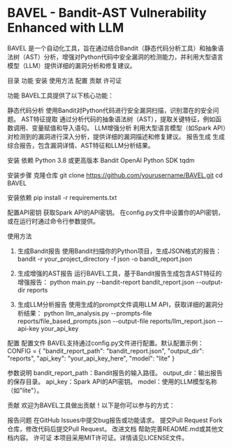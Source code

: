 # BAVEL - Bandit-AST Vulnerability Enhanced with LLM

BAVEL 是一个自动化工具，旨在通过结合Bandit（静态代码分析工具）和抽象语法树（AST）分析，增强对Python代码中安全漏洞的检测能力，并利用大型语言模型（LLM）提供详细的漏洞分析和修复建议。

目录
功能
安装
使用方法
配置
贡献
许可证

功能
BAVEL工具提供了以下核心功能：

静态代码分析
使用Bandit对Python代码进行安全漏洞扫描，识别潜在的安全问题。
AST特征提取
通过分析代码的抽象语法树（AST），提取关键特征，例如函数调用、变量赋值和导入语句。
LLM增强分析
利用大型语言模型（如Spark API）对检测到的漏洞进行深入分析，提供详细的漏洞描述和修复建议。
报告生成
生成综合报告，包含漏洞详情、AST特征和LLM分析结果。


安装
依赖
Python 3.8 或更高版本
Bandit
OpenAI Python SDK
tqdm

安装步骤
克隆仓库
git clone https://github.com/yourusername/BAVEL.git
cd BAVEL

安装依赖
pip install -r requirements.txt

配置API密钥
获取Spark API的API密钥。
在config.py文件中设置你的API密钥，或在运行时通过命令行参数提供。

使用方法
1. 生成Bandit报告
使用Bandit扫描你的Python项目，生成JSON格式的报告：
bandit -r your_project_directory -f json -o bandit_report.json

2. 生成增强的AST报告
运行BAVEL工具，基于Bandit报告生成包含AST特征的增强报告：
python main.py --bandit-report bandit_report.json --output-dir reports

3. 生成LLM分析报告
使用生成的prompt文件调用LLM API，获取详细的漏洞分析结果：
python llm_analysis.py --prompts-file reports/file_based_prompts.json --output-file reports/llm_report.json --api-key your_api_key

配置
配置文件
BAVEL支持通过config.py文件进行配置。默认配置示例：
CONFIG = {
    "bandit_report_path": "bandit_report.json",
    "output_dir": "reports",
    "api_key": "your_api_key_here",
    "model": "lite"
}

参数说明
bandit_report_path：Bandit报告的输入路径。
output_dir：输出报告的保存目录。
api_key：Spark API的API密钥。
model：使用的LLM模型名称（如"lite"）。

贡献
欢迎为BAVEL工具做出贡献！以下是你可以参与的方式：

报告问题
在GitHub Issues中提交bug报告或功能请求。
提交Pull Request
Fork仓库，修改代码后提交Pull Request。
改进文档
帮助完善README.md或其他文档内容。
许可证
本项目采用MIT许可证。详情请见LICENSE文件。

